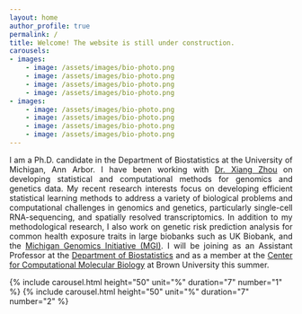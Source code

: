 ```yaml
---
layout: home
author_profile: true
permalink: /
title: Welcome! The website is still under construction.
carousels:
- images: 
    - image: /assets/images/bio-photo.png
    - image: /assets/images/bio-photo.png
    - image: /assets/images/bio-photo.png
    - image: /assets/images/bio-photo.png
- images: 
    - image: /assets/images/bio-photo.png
    - image: /assets/images/bio-photo.png
    - image: /assets/images/bio-photo.png
    - image: /assets/images/bio-photo.png
---
```

<p style="text-align: justify">
I am a Ph.D. candidate in the Department of Biostatistics at the University of Michigan, Ann Arbor. I have been working with <a href="https://www.xzlab.org">Dr. Xiang Zhou</a> on developing statistical and computational methods for genomics and genetics data. My recent research interests focus on developing efficient statistical learning methods to address a variety of biological problems and computational challenges in genomics and genetics, particularly single-cell RNA-sequencing, and spatially resolved transcriptomics. In addition to my methodological research, I also work on genetic risk prediction analysis for common health exposure traits in large biobanks such as UK Biobank, and the <a href="https://precisionhealth.umich.edu/our-research/michigangenomics/">Michigan Genomics Initiative (MGI)</a>. I will be joining as an Assistant Professor at the <a href="https://www.brown.edu/academics/public-health/biostats/home">Department of Biostatistics</a> and as a member at the <a href="https://ccmb.brown.edu">Center for Computational Molecular Biology</a> at Brown University this summer.
</p>

{% include carousel.html height="50" unit="%" duration="7" number="1" %}
{% include carousel.html height="50" unit="%" duration="7" number="2" %}
